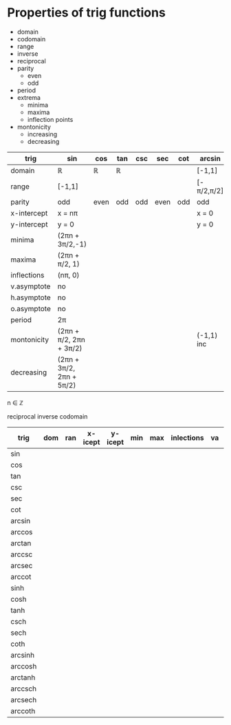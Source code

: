 # Properties of trig functions

- domain
- codomain
- range
- inverse
- reciprocal
- parity
  - even
  - odd
- period
- extrema
  - minima
  - maxima
  - inflection points
- montonicity
  - increasing
  - decreasing


trig        | sin                      | cos  | tan | csc | sec  | cot | arcsin     |
------------|--------------------------|------|-----|-----|------|-----|------------|
domain      | ℝ                        | ℝ    | ℝ   |     |      |     | [-1,1]     |
range       | [-1,1]                   |      |     |     |      |     | [-π/2,π/2] |
parity      | odd                      | even | odd | odd | even | odd | odd        |
x-intercept | x = nπ                   |      |     |     |      |     | x = 0      |
y-intercept | y = 0                    |      |     |     |      |     | y = 0      |
minima      | (2πn + 3π/2,-1)          |      |     |     |      |     |            |
maxima      | (2πn +  π/2, 1)          |      |     |     |      |     |            |
inflections | (nπ, 0)                  |      |     |     |      |     |            |
v.asymptote | no                       |      |     |     |      |     |            |
h.asymptote | no                       |      |     |     |      |     |            |
o.asymptote | no                       |      |     |     |      |     |            |
period      | 2π                       |      |     |     |      |     |            |
montonicity | (2πn +  π/2, 2πn + 3π/2) |      |     |     |      |     | (-1,1) inc |
decreasing  | (2πn + 3π/2, 2πn + 5π/2) |      |     |     |      |     |            |

n ∈ ℤ


reciprocal
inverse
codomain


trig    | dom | ran | x-icept | y-icept | min | max | inlections | va | ha | oa
--------|-----|-----|---------|---------|-----|-----|------------|----|----|----
sin     |
cos     |
tan     |
csc     |
sec     |
cot     |
arcsin  |
arccos  |
arctan  |
arccsc  |
arcsec  |
arccot  |
sinh    |
cosh    |
tanh    |
csch    |
sech    |
coth    |
arcsinh |
arccosh |
arctanh |
arccsch |
arcsech |
arccoth |
